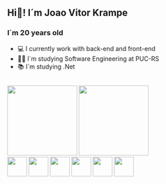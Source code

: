 ## Hi👋! I´m Joao Vitor Krampe
### I´m 20 years old
- 💻 I currently work with back-end and front-end
- 👨‍🎓 I´m studying Software Engineering at PUC-RS
- 📚 I´m studying .Net

## 
  <div>
  <img height="160em" src="https://github-readme-stats.vercel.app/api?username=joaoks1&show_icons=true&theme=dark&include_all_commits=true&count_private=true"/>
  <img height="160em" src="https://github-readme-stats.vercel.app/api/top-langs/?username=joaoks1&layout=compact&langs_count=16&theme="dark"/>
  </div>
<div>
 <img height="45em" src="https://cdn.jsdelivr.net/gh/devicons/devicon@latest/icons/react/react-original-wordmark.svg" />
 <img height="45em" src="https://cdn.jsdelivr.net/gh/devicons/devicon@latest/icons/java/java-original-wordmark.svg" />
 <img height="45em" src="https://cdn.jsdelivr.net/gh/devicons/devicon@latest/icons/javascript/javascript-original.svg" />
 <img height="45em" src="https://cdn.jsdelivr.net/gh/devicons/devicon@latest/icons/csharp/csharp-original.svg" />
 <img height="45em" src="https://cdn.jsdelivr.net/gh/devicons/devicon@latest/icons/html5/html5-original.svg" />
 <img height="45em" src="https://cdn.jsdelivr.net/gh/devicons/devicon@latest/icons/css3/css3-original.svg" />
</div>

## 
